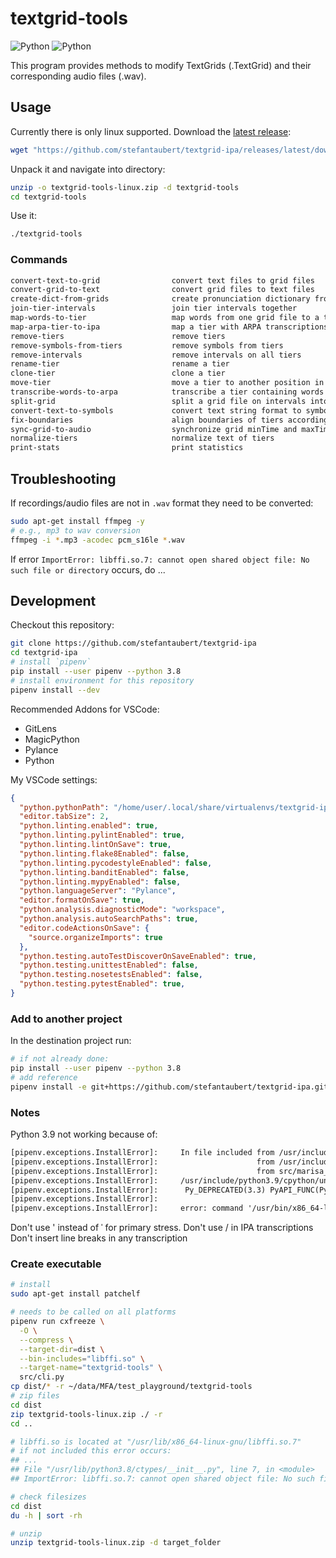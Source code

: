 # textgrid-tools

![Python](https://img.shields.io/badge/python-3.8.10-green.svg)
![Python](https://img.shields.io/github/license/stefantaubert/textgrid-ipa)

This program provides methods to modify TextGrids (.TextGrid) and their corresponding audio files (.wav).


## Usage

Currently there is only linux supported.
Download the [latest release](https://github.com/stefantaubert/textgrid-ipa/releases):

```sh
wget "https://github.com/stefantaubert/textgrid-ipa/releases/latest/download/textgrid-tools-linux.zip" -N
```

Unpack it and navigate into directory:

```sh
unzip -o textgrid-tools-linux.zip -d textgrid-tools
cd textgrid-tools
```

Use it:

```sh
./textgrid-tools
```

### Commands

```txt
convert-text-to-grid                convert text files to grid files
convert-grid-to-text                convert grid files to text files
create-dict-from-grids              create pronunciation dictionary from multiple grid files
join-tier-intervals                 join tier intervals together
map-words-to-tier                   map words from one grid file to a tier in another grid file
map-arpa-tier-to-ipa                map a tier with ARPA transcriptions to IPA
remove-tiers                        remove tiers
remove-symbols-from-tiers           remove symbols from tiers
remove-intervals                    remove intervals on all tiers
rename-tier                         rename a tier
clone-tier                          clone a tier
move-tier                           move a tier to another position in the grid
transcribe-words-to-arpa            transcribe a tier containing words with help of a pronunciation dictionary to ARPA
split-grid                          split a grid file on intervals into multiple grid files (incl. audio files)
convert-text-to-symbols             convert text string format to symbol string format
fix-boundaries                      align boundaries of tiers according to a reference tier
sync-grid-to-audio                  synchronize grid minTime and maxTime according to the corresponding audio file
normalize-tiers                     normalize text of tiers
print-stats                         print statistics
```

## Troubleshooting

If recordings/audio files are not in `.wav` format they need to be converted:

```sh
sudo apt-get install ffmpeg -y
# e.g., mp3 to wav conversion
ffmpeg -i *.mp3 -acodec pcm_s16le *.wav
```

If error `ImportError: libffi.so.7: cannot open shared object file: No such file or directory` occurs, do ...

## Development

Checkout this repository:

```sh
git clone https://github.com/stefantaubert/textgrid-ipa
cd textgrid-ipa
# install `pipenv`
pip install --user pipenv --python 3.8
# install environment for this repository
pipenv install --dev
```

Recommended Addons for VSCode:

- GitLens
- MagicPython
- Pylance
- Python

My VSCode settings:

```json
{
  "python.pythonPath": "/home/user/.local/share/virtualenvs/textgrid-ipa-...",
  "editor.tabSize": 2,
  "python.linting.enabled": true,
  "python.linting.pylintEnabled": true,
  "python.linting.lintOnSave": true,
  "python.linting.flake8Enabled": false,
  "python.linting.pycodestyleEnabled": false,
  "python.linting.banditEnabled": false,
  "python.linting.mypyEnabled": false,
  "python.languageServer": "Pylance",
  "editor.formatOnSave": true,
  "python.analysis.diagnosticMode": "workspace",
  "python.analysis.autoSearchPaths": true,
  "editor.codeActionsOnSave": {
    "source.organizeImports": true
  },
  "python.testing.autoTestDiscoverOnSaveEnabled": true,
  "python.testing.unittestEnabled": false,
  "python.testing.nosetestsEnabled": false,
  "python.testing.pytestEnabled": true,
}
```

### Add to another project

In the destination project run:

```sh
# if not already done:
pip install --user pipenv --python 3.8
# add reference
pipenv install -e git+https://github.com/stefantaubert/textgrid-ipa.git@main#egg=textgrid_tools
```

### Notes

Python 3.9 not working because of:

```txt
[pipenv.exceptions.InstallError]:     In file included from /usr/include/python3.9/unicodeobject.h:1026:0,
[pipenv.exceptions.InstallError]:                      from /usr/include/python3.9/Python.h:97,
[pipenv.exceptions.InstallError]:                      from src/marisa_trie.cpp:4:
[pipenv.exceptions.InstallError]:     /usr/include/python3.9/cpython/unicodeobject.h:551:42: note: declared here
[pipenv.exceptions.InstallError]:      Py_DEPRECATED(3.3) PyAPI_FUNC(PyObject*) PyUnicode_FromUnicode(
[pipenv.exceptions.InstallError]:                                               ^~~~~~~~~~~~~~~~~~~~~
[pipenv.exceptions.InstallError]:     error: command '/usr/bin/x86_64-linux-gnu-gcc' failed with exit code 1
```

Don't use ' instead of ˈ for primary stress.
Don't use / in IPA transcriptions
Don't insert line breaks in any transcription

### Create executable

```sh
# install
sudo apt-get install patchelf

# needs to be called on all platforms
pipenv run cxfreeze \
  -O \
  --compress \
  --target-dir=dist \
  --bin-includes="libffi.so" \
  --target-name="textgrid-tools" \
  src/cli.py
cp dist/* -r ~/data/MFA/test_playground/textgrid-tools
# zip files
cd dist
zip textgrid-tools-linux.zip ./ -r
cd ..

# libffi.so is located at "/usr/lib/x86_64-linux-gnu/libffi.so.7"
# if not included this error occurs:
## ...
## File "/usr/lib/python3.8/ctypes/__init__.py", line 7, in <module>
## ImportError: libffi.so.7: cannot open shared object file: No such file or directory

# check filesizes
cd dist
du -h | sort -rh

# unzip
unzip textgrid-tools-linux.zip -d target_folder
```
